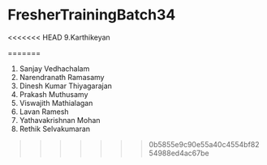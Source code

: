 # FresherTrainingBatch34
<<<<<<< HEAD
9.Karthikeyan

=======
1. Sanjay Vedhachalam
2. Narendranath Ramasamy
3. Dinesh Kumar Thiyagarajan
4. Prakash Muthusamy
5. Viswajith Mathialagan
6. Lavan Ramesh
7. Yathavakrishnan Mohan
8. Rethik Selvakumaran
>>>>>>> 0b5855e9c90e55a40c4554bf8254988ed4ac67be
